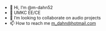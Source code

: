 - 👋 Hi, I’m @m-dahn52
- 🌱 UMKC EE/CE 
- 💞️ I’m looking to collaborate on audio projects 
- 📫 How to reach me m_dahn@hotmail.com

<!---
m-dahn52/m-dahn52 is a ✨ special ✨ repository because its `README.md` (this file) appears on your GitHub profile.
You can click the Preview link to take a look at your changes.
--->
